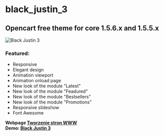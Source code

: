 black_justin_3
==============

<h2>Opencart free theme for core 1.5.6.x and 1.5.5.x</h2>
<img src="http://www.dswww.pl/images/szablony/black_justin_3/black_justin_3_1.jpg" alt="Black Justin 3"/>
<h3>Featured:</h3>
<ul>
  <li>Responsive</li>
  <li>Elegant design</li>
  <li>Animation viewport</li>
  <li>Animation onload page</li>
  <li>New look of the module "Latest"</li>
  <li>New look of the module "Feadured"</li>
  <li>New look of the module "Bestsellers"</li>
  <li>New look of the module "Promotions"</li>
  <li>Responsive slideshow</li>
  <li>Font Awesome</li>
</ul>

<strong>Webpage <a href="http://www.dswww.pl" targe="_blank">Tworzenie stron WWW</a></strong><br/>
<strong>Demo: <a href="http://www.designstudiowww.pl/black_justin_3/index.php" targe="_blank">Black Justin 3</a></strong>

